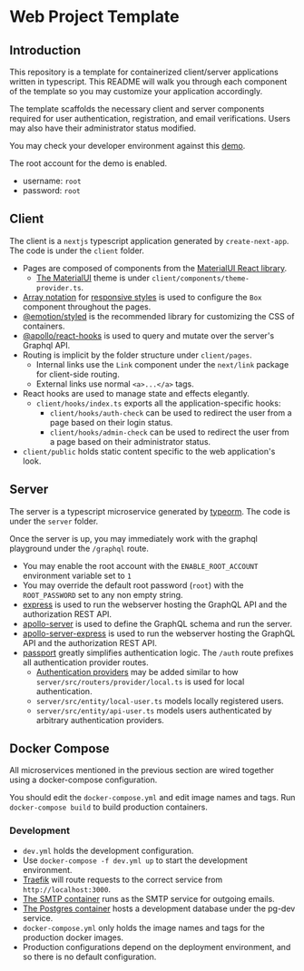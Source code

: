 # Web Project Template

## Introduction

This repository is a template for containerized client/server applications written in typescript. This README will walk you through each component of the template so you may customize your application accordingly.

The template scaffolds the necessary client and server components required for user authentication, registration, and email verifications. Users may also have their administrator status modified.

You may check your developer environment against this [demo](https://web-project-template.eigenfunctor.io).

The root account for the demo is enabled.
- username: `root`
- password: `root`

## Client
The client is a `nextjs` typescript application generated by `create-next-app`. The code is under the `client` folder.

- Pages are composed of components from the [MaterialUI React library](https://material-ui.com/).
  - [The MaterialUI](https://material-ui.com/customization/default-theme/) theme is under `client/components/theme-provider.ts`.
- [Array notation](https://material-ui.com/system/basics/#array) for [responsive styles](https://styled-system.com/responsive-styles) is used to configure the `Box` component throughout the pages.
- [@emotion/styled](https://emotion.sh/docs/styled) is the recommended library for customizing the CSS of containers.
- [@apollo/react-hooks](https://www.apollographql.com/docs/react/api/react-hooks) is used to query and mutate over the server's Graphql API.
- Routing is implicit by the folder structure under `client/pages`.
  - Internal links use the `Link` component under the `next/link` package for client-side routing.
  - External links use normal `<a>...</a>` tags.
- React hooks are used to manage state and effects elegantly.
  - `client/hooks/index.ts` exports all the application-specific hooks:
    - `client/hooks/auth-check` can be used to redirect the user from a page based on their login status.
    - `client/hooks/admin-check` can be used to redirect the user from a page based on their administrator status.
- `client/public` holds static content specific to the web application's look.

## Server
The server is a typescript microservice generated by [typeorm](https://typeorm.io/#/using-cli/initialize-a-new-typeorm-project). The code is under the `server` folder.

Once the server is up, you may immediately work with the graphql playground under the `/graphql` route.

- You may enable the root account with the `ENABLE_ROOT_ACCOUNT` environment variable set to `1`
- You may override the default root password (`root`) with the `ROOT_PASSWORD` set to any non empty string.
- [express](https://expressjs.com/) is used to run the webserver hosting the GraphQL API and the authorization REST API.
- [apollo-server](https://www.apollographql.com/docs/apollo-server/) is used to define the GraphQL schema and run the server.
- [apollo-server-express](https://www.apollographql.com/docs/apollo-server/integrations/middleware/) is used to run the webserver hosting the GraphQL API and the authorization REST API.
- [passport](http://www.passportjs.org/) greatly simplifies authentication logic. The `/auth` route prefixes all authentication provider routes.
  - [Authentication providers](http://www.passportjs.org/packages/) may be added similar to how `server/src/routers/provider/local.ts` is used for local authentication.
  - `server/src/entity/local-user.ts` models locally registered users.
  - `server/src/entity/api-user.ts` models users authenticated by arbitrary authentication providers.

## Docker Compose
All microservices mentioned in the previous section are wired together using a docker-compose configuration.

You should edit the `docker-compose.yml` and edit image names and tags. Run `docker-compose build` to build production containers.

### Development
- `dev.yml` holds the development configuration.
 - Use `docker-compose -f dev.yml up` to start the development environment.
 - [Traefik](https://traefik.io/) will route requests to the correct service from `http://localhost:3000`.
 - [The SMTP container](https://hub.docker.com/r/namshi/smtp) runs as the SMTP service for outgoing emails.
 - [The Postgres container](https://hub.docker.com/_/postgres) hosts a development database under the pg-dev service.
- `docker-compose.yml` only holds the image names and tags for the production docker images.
- Production configurations depend on the deployment environment, and so there is no default configuration.


